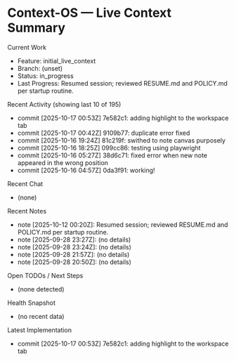 # Context-OS — Live Context Summary

Current Work
- Feature: initial_live_context
- Branch: (unset)
- Status: in_progress
- Last Progress: Resumed session; reviewed RESUME.md and POLICY.md per startup routine.

Recent Activity (showing last 10 of 195)
- commit [2025-10-17 00:53Z] 7e582c1: adding highlight to the workspace tab
- commit [2025-10-17 00:42Z] 9109b77: duplicate error fixed
- commit [2025-10-16 19:24Z] 81c219f: swithed to note canvas purposely
- commit [2025-10-16 18:25Z] 099cc86: testing using playwright
- commit [2025-10-16 05:27Z] 38d6c71: fixed error when new note appeared in the wrong position
- commit [2025-10-16 04:57Z] 0da3f91: working!

Recent Chat
- (none)

Recent Notes
- note [2025-10-12 00:20Z]: Resumed session; reviewed RESUME.md and POLICY.md per startup routine.
- note [2025-09-28 23:27Z]: (no details)
- note [2025-09-28 23:24Z]: (no details)
- note [2025-09-28 21:57Z]: (no details)
- note [2025-09-28 20:50Z]: (no details)

Open TODOs / Next Steps
- (none detected)

Health Snapshot
- (no recent data)

Latest Implementation
- commit [2025-10-17 00:53Z] 7e582c1: adding highlight to the workspace tab
